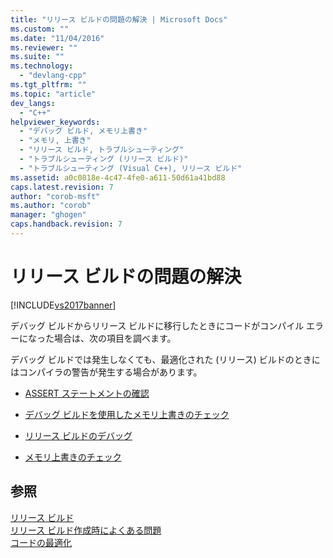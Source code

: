 ```yaml
---
title: "リリース ビルドの問題の解決 | Microsoft Docs"
ms.custom: ""
ms.date: "11/04/2016"
ms.reviewer: ""
ms.suite: ""
ms.technology: 
  - "devlang-cpp"
ms.tgt_pltfrm: ""
ms.topic: "article"
dev_langs: 
  - "C++"
helpviewer_keywords: 
  - "デバッグ ビルド, メモリ上書き"
  - "メモリ, 上書き"
  - "リリース ビルド, トラブルシューティング"
  - "トラブルシューティング (リリース ビルド)"
  - "トラブルシューティング (Visual C++), リリース ビルド"
ms.assetid: a0c0818e-4c47-4fe0-a611-50d61a41bd88
caps.latest.revision: 7
author: "corob-msft"
ms.author: "corob"
manager: "ghogen"
caps.handback.revision: 7
---
```

# リリース ビルドの問題の解決
[!INCLUDE[vs2017banner](../../assembler/inline/includes/vs2017banner.md)]

デバッグ ビルドからリリース ビルドに移行したときにコードがコンパイル エラーになった場合は、次の項目を調べます。  
  
 デバッグ ビルドでは発生しなくても、最適化された \(リリース\) ビルドのときにはコンパイラの警告が発生する場合があります。  
  
-   [ASSERT ステートメントの確認](../../build/reference/using-verify-instead-of-assert.md)  
  
-   [デバッグ ビルドを使用したメモリ上書きのチェック](../Topic/Using%20the%20Debug%20Build%20to%20Check%20for%20Memory%20Overwrite.md)  
  
-   [リリース ビルドのデバッグ](../../build/reference/how-to-debug-a-release-build.md)  
  
-   [メモリ上書きのチェック](../../build/reference/checking-for-memory-overwrites.md)  
  
## 参照  
 [リリース ビルド](../../build/reference/release-builds.md)   
 [リリース ビルド作成時によくある問題](../../build/reference/common-problems-when-creating-a-release-build.md)   
 [コードの最適化](../../build/reference/optimizing-your-code.md)